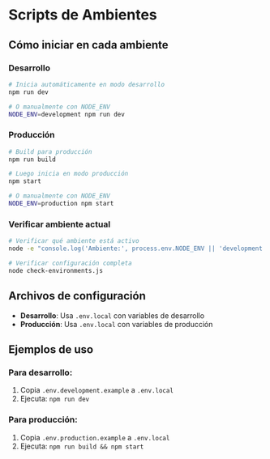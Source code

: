# Scripts de Ambientes

## Cómo iniciar en cada ambiente

### Desarrollo
```bash
# Inicia automáticamente en modo desarrollo
npm run dev

# O manualmente con NODE_ENV
NODE_ENV=development npm run dev
```

### Producción
```bash
# Build para producción
npm run build

# Luego inicia en modo producción
npm start

# O manualmente con NODE_ENV
NODE_ENV=production npm start
```

### Verificar ambiente actual
```bash
# Verificar qué ambiente está activo
node -e "console.log('Ambiente:', process.env.NODE_ENV || 'development')"

# Verificar configuración completa
node check-environments.js
```

## Archivos de configuración

- **Desarrollo**: Usa `.env.local` con variables de desarrollo
- **Producción**: Usa `.env.local` con variables de producción

## Ejemplos de uso

### Para desarrollo:
1. Copia `.env.development.example` a `.env.local`
2. Ejecuta: `npm run dev`

### Para producción:
1. Copia `.env.production.example` a `.env.local`  
2. Ejecuta: `npm run build && npm start`